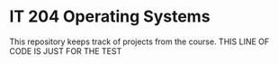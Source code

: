 # IT 204 Operating Systems

This repository keeps track of projects from the course.
THIS LINE OF CODE IS JUST FOR THE TEST